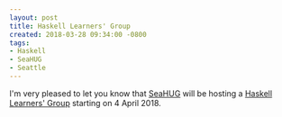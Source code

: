 ```yaml
---
layout: post
title: Haskell Learners' Group
created: 2018-03-28 09:34:00 -0800
tags:
- Haskell
- SeaHUG
- Seattle
---
```

I'm very pleased to let you know that [SeaHUG][seahug] will be hosting a
[Haskell Learners' Group][haskell-learners-group] starting on 4 April 2018.

[seahug]: http://seattlehaskell.org/
[haskell-learners-group]: https://www.meetup.com/SEAHUG/events/248518909/
